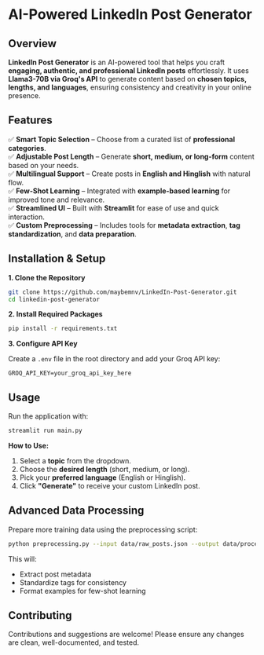 AI-Powered LinkedIn Post Generator
====================================

**Overview**
------------
**LinkedIn Post Generator** is an AI-powered tool that helps you craft **engaging, authentic, and professional LinkedIn posts** effortlessly. It uses **Llama3-70B via Groq's API** to generate content based on **chosen topics, lengths, and languages**, ensuring consistency and creativity in your online presence.

**Features**
------------
✅ **Smart Topic Selection** – Choose from a curated list of **professional categories**.\
✅ **Adjustable Post Length** – Generate **short, medium, or long-form** content based on your needs.\
✅ **Multilingual Support** – Create posts in **English and Hinglish** with natural flow.\
✅ **Few-Shot Learning** – Integrated with **example-based learning** for improved tone and relevance.\
✅ **Streamlined UI** – Built with **Streamlit** for ease of use and quick interaction.\
✅ **Custom Preprocessing** – Includes tools for **metadata extraction**, **tag standardization**, and **data preparation**.

**Installation & Setup**
------------------------
**1. Clone the Repository**

```bash
git clone https://github.com/maybemnv/LinkedIn-Post-Generator.git
cd linkedin-post-generator
```

**2. Install Required Packages**

```bash
pip install -r requirements.txt
```

**3. Configure API Key**

Create a `.env` file in the root directory and add your Groq API key:

```
GROQ_API_KEY=your_groq_api_key_here
```

**Usage**
---------
Run the application with:

```bash
streamlit run main.py
```

**How to Use:**
1. Select a **topic** from the dropdown.
2. Choose the **desired length** (short, medium, or long).
3. Pick your **preferred language** (English or Hinglish).
4. Click **"Generate"** to receive your custom LinkedIn post.

**Advanced Data Processing**
---------------------------
Prepare more training data using the preprocessing script:

```bash
python preprocessing.py --input data/raw_posts.json --output data/processed_posts.json
```

This will:
* Extract post metadata
* Standardize tags for consistency
* Format examples for few-shot learning

**Contributing**
---------------
Contributions and suggestions are welcome! Please ensure any changes are clean, well-documented, and tested.
